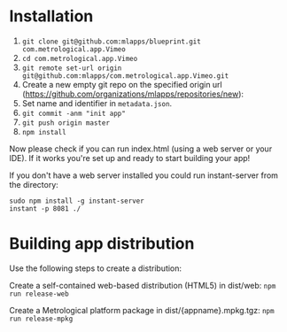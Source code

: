 # Installation

1. `git clone git@github.com:mlapps/blueprint.git com.metrological.app.Vimeo`
2. `cd com.metrological.app.Vimeo`
3. `git remote set-url origin git@github.com:mlapps/com.metrological.app.Vimeo.git`
4. Create a new empty git repo on the specified origin url (https://github.com/organizations/mlapps/repositories/new):
5. Set name and identifier in `metadata.json`.
6. `git commit -anm "init app"`
7. `git push origin master`
8. `npm install`

Now please check if you can run index.html (using a web server or your IDE). 
If it works you're set up and ready to start building your app!

If you don't have a web server installed you could run instant-server from the directory:
```
sudo npm install -g instant-server
instant -p 8081 ./
```

# Building app distribution

Use the following steps to create a distribution:

Create a self-contained web-based distribution (HTML5) in dist/web:
`npm run release-web`

Create a Metrological platform package in dist/{appname}.mpkg.tgz:
`npm run release-mpkg`
